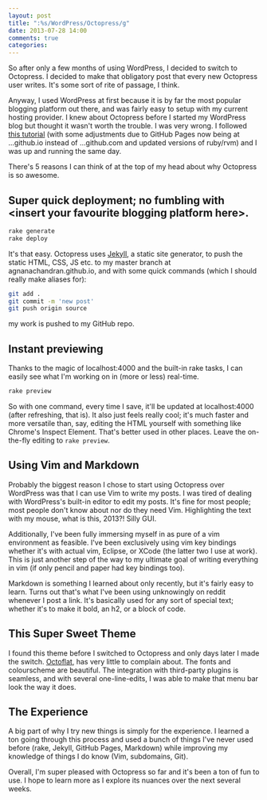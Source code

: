 ```yaml
---
layout: post
title: ":%s/WordPress/Octopress/g"
date: 2013-07-28 14:00
comments: true
categories: 
---
```

So after only a few months of using WordPress, I decided to switch to Octopress. I decided to make that obligatory post that every new Octopress user writes. It's some sort of rite of passage, I think.

<!-- more -->

Anyway, I used WordPress at first because it is by far the most popular blogging platform out there, and was fairly easy to setup with my current hosting provider. I knew about Octopress before I started my WordPress blog but thought it wasn't worth the trouble. I was very wrong. I followed [this tutorial](http://robdodson.me/blog/2012/04/30/custom-domain-with-octopress-and-github-pages/) (with some adjustments due to GitHub Pages now being at ...github.io instead of ...github.com and updated versions of ruby/rvm) and I was up and running the same day.

There's 5 reasons I can think of at the top of my head about why Octopress is so awesome.  

## Super quick deployment; no fumbling with \<insert your favourite blogging platform here\>.

``` bash
rake generate
rake deploy
```

It's that easy. Octopress uses [Jekyll](http://jekyllrb.com/), a static site generator, to push the static HTML, CSS, JS etc. to my master branch at agnanachandran.github.io, and with some quick commands (which I should really make aliases for):

``` bash
git add .
git commit -m 'new post'
git push origin source
```

my work is pushed to my GitHub repo. 

## Instant previewing

Thanks to the magic of localhost:4000 and the built-in rake tasks, I can easily see what I'm working on in (more or less) real-time.

``` bash
rake preview
```

So with one command, every time I save, it'll be updated at localhost:4000 (after refreshing, that is). It also just feels really cool; it's much faster and more versatile than, say, editing the HTML yourself with something like Chrome's Inspect Element. That's better used in other places. Leave the on-the-fly editing to `rake preview`.

## Using Vim and Markdown

Probably the biggest reason I chose to start using Octopress over WordPress was that I can use Vim to write my posts. I was tired of dealing with WordPress's built-in editor to edit my posts. It's fine for most people; most people don't know about nor do they need Vim. Highlighting the text with my mouse, what is this, 2013?! Silly GUI.

Additionally, I've been fully immersing myself in as pure of a vim environment as feasible. I've been exclusively using vim key bindings whether it's with actual vim, Eclipse, or XCode (the latter two I use at work). This is just another step of the way to my ultimate goal of writing everything in vim (if only pencil and paper had key bindings too).

Markdown is something I learned about only recently, but it's fairly easy to learn. Turns out that's what I've been using unknowingly on reddit whenever I post a link. It's basically used for any sort of special text; whether it's to make it bold, an h2, or a block of code. 

## This Super Sweet Theme

I found this theme before I switched to Octopress and only days later I made the switch. [Octoflat](http://alexgaribay.com/), has very little to complain about. The fonts and colourscheme are beautiful. The integration with third-party plugins is seamless, and with several one-line-edits, I was able to make that menu bar look the way it does.

## The Experience

A big part of why I try new things is simply for the experience. I learned a ton going through this process and used a bunch of things I've never used before (rake, Jekyll, GitHub Pages, Markdown) while improving my knowledge of things I do know (Vim, subdomains, Git).

Overall, I'm super pleased with Octopress so far and it's been a ton of fun to use. I hope to learn more as I explore its nuances over the next several weeks. 
